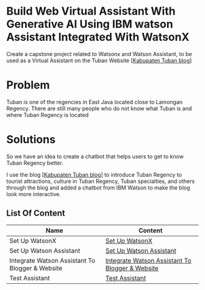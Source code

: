 # Build Web Virtual Assistant With Generative AI Using IBM watson Assistant Integrated With WatsonX
Create a capstone project related to Watsonx and Watson Assistant, to be used as a Virtual Assistant on the Tuban Website [[Kabupaten Tuban blog](https://capstoneprojectkami.blogspot.com/)]

# Problem
Tuban is one of the regencies in East Java located close to Lamongan Regency. There are still many people who do not know what Tuban is and where Tuban Regency is located

# Solutions
So we have an idea to create a chatbot that helps users to get to know Tuban Regency better.

I use the blog [[Kabupaten Tuban blog](https://capstoneprojectkami.blogspot.com/)] to introduce Tuban Regency to tourist attractions, culture in Tuban Regency, Tuban specialties, and others through the blog and added a chatbot from IBM Watson to make the blog look more interactive.

## List Of Content
| Name | Content |
| --- | --- |
| Set Up WatsonX | [Set Up WatsonX](Set_Up_WatsonX.md)
| Set Up Watson Assistant | [Set Up Watson Assistant](Set_Up_Watson_Assistant.md)
| Integrate Watson Assistant To Blogger & Website | [Integrate Watson Assistant To Blogger & Website](Integrate_Watson_Assistant_To_Blogger_&_Website.md)
| Test Assistant | [Test Assistant](Test_Assistant.md)
